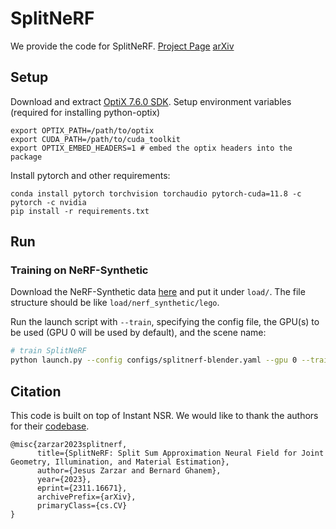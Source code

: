 # SplitNeRF 
We provide the code for SplitNeRF. [Project Page](https://zarzarj.github.io/splitnerf.github.io/) [arXiv](https://arxiv.org/abs/2311.16671)

## Setup
Download and extract [OptiX 7.6.0 SDK](https://developer.nvidia.com/optix/downloads/7.6.0/linux64-x86_64).
Setup environment variables (required for installing python-optix)
```
export OPTIX_PATH=/path/to/optix
export CUDA_PATH=/path/to/cuda_toolkit
export OPTIX_EMBED_HEADERS=1 # embed the optix headers into the package
```

Install pytorch and other requirements:
```
conda install pytorch torchvision torchaudio pytorch-cuda=11.8 -c pytorch -c nvidia  
pip install -r requirements.txt
```


## Run
### Training on NeRF-Synthetic
Download the NeRF-Synthetic data [here](https://drive.google.com/drive/folders/128yBriW1IG_3NJ5Rp7APSTZsJqdJdfc1) and put it under `load/`. The file structure should be like `load/nerf_synthetic/lego`.

Run the launch script with `--train`, specifying the config file, the GPU(s) to be used (GPU 0 will be used by default), and the scene name:
```bash
# train SplitNeRF
python launch.py --config configs/splitnerf-blender.yaml --gpu 0 --train dataset.scene=lego tag=example
```


## Citation
This code is built on top of Instant NSR. We would like to thank the authors for their [codebase](https://github.com/bennyguo/instant-nsr-pl).

```
@misc{zarzar2023splitnerf,
      title={SplitNeRF: Split Sum Approximation Neural Field for Joint Geometry, Illumination, and Material Estimation}, 
      author={Jesus Zarzar and Bernard Ghanem},
      year={2023},
      eprint={2311.16671},
      archivePrefix={arXiv},
      primaryClass={cs.CV}
}
```

